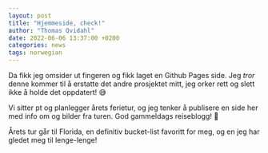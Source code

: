 ```yaml
---
layout: post
title: "Hjemmeside, check!"
author: "Thomas Qvidahl"
date: 2022-06-06 13:37:00 +0200
categories: news
tags: norwegian
---
```


Da fikk jeg omsider ut fingeren og fikk laget en Github Pages side. Jeg _tror_ denne kommer til å erstatte det andre prosjektet mitt, jeg orker rett og slett ikke å holde det oppdatert! 😅

Vi sitter pt og planlegger årets ferietur, og jeg tenker å publisere en side her med info om og bilder fra turen. God gammeldags reiseblogg! 🥰

Årets tur går til Florida, en definitiv bucket-list favoritt for meg, og en jeg har gledet meg til lenge-lenge!
